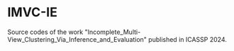 # IMVC-IE
Source codes of the work "Incomplete_Multi-View_Clustering_Via_Inference_and_Evaluation" published in ICASSP 2024.




